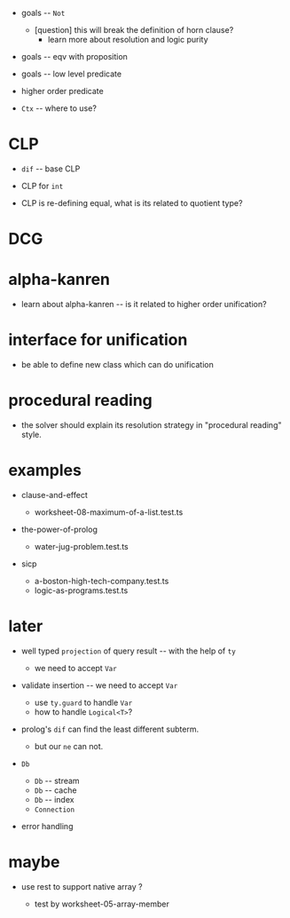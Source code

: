 - goals -- `Not`

  - [question] this will break the definition of horn clause?
    - learn more about resolution and logic purity

- goals -- eqv with proposition
- goals -- low level predicate

- higher order predicate

- `Ctx` -- where to use?

# CLP

- `dif` -- base CLP

- CLP for `int`

- CLP is re-defining equal, what is its related to quotient type?

# DCG

# alpha-kanren

- learn about alpha-kanren -- is it related to higher order unification?

# interface for unification

- be able to define new class which can do unification

# procedural reading

- the solver should explain its resolution strategy in "procedural reading" style.

# examples

- clause-and-effect
  - worksheet-08-maximum-of-a-list.test.ts

- the-power-of-prolog
  - water-jug-problem.test.ts

- sicp
  - a-boston-high-tech-company.test.ts
  - logic-as-programs.test.ts

# later

- well typed `projection` of query result -- with the help of `ty`

  - we need to accept `Var`

- validate insertion -- we need to accept `Var`

  - use `ty.guard` to handle `Var`
  - how to handle `Logical<T>`?

- prolog's `dif` can find the least different subterm.

  - but our `ne` can not.

- `Db`
  - `Db` -- stream
  - `Db` -- cache
  - `Db` -- index
  - `Connection`

- error handling

# maybe

- use rest to support native array ?

  - test by worksheet-05-array-member
